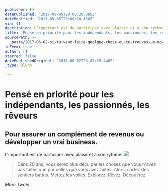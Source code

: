 ```yaml
---
publisher: {}
datePublished: '2017-09-05T20:00:20.895Z'
dateModified: '2017-09-05T20:00:20.160Z'
via: {}
description: L’important est de participer avec plaisir et à son rythme.
title: 'Pensé en priorité pour les indépendants, les passionnés, les rêveurs'
sourcePath: >-
  _posts/2017-06-02-si-tu-veux-faire-quelque-chose-ou-tu-trouves-un-moyen-ou-tu.md
inFeed: true
author: []
starred: false
datePublishedOriginal: '2017-06-02T23:47:29.440Z'
_type: Blurb

---
```

# Pensé en priorité pour les indépendants, les passionnés, les rêveurs

## **Pour assurer un complément de revenus ou développer un vrai business.**

L'important est de participer avec plaisir et à son rythme.
![](https://the-grid-user-content.s3-us-west-2.amazonaws.com/5a71b4e7-9b34-4ca7-a564-7d7f6d04a9fc.jpg)

> Dans 20 ans, vous serez plus déçu par les choses que vous n'avez pas faites que par celles que vous avez faites. Alors, sortez des sentiers battus. Mettez les voiles. Explorez. Rêvez. Découvrez.

_Marc Twain_